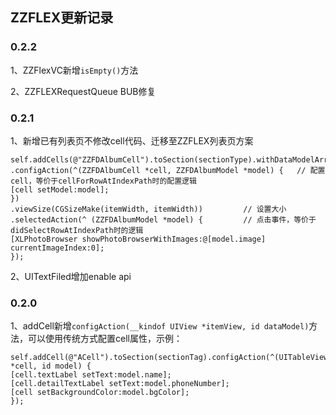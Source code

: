 ## ZZFLEX更新记录

### 0.2.2
1、ZZFlexVC新增```isEmpty()```方法

2、ZZFLEXRequestQueue BUB修复

### 0.2.1
1、新增已有列表页不修改cell代码、迁移至ZZFLEX列表页方案

```
self.addCells(@"ZZFDAlbumCell").toSection(sectionType).withDataModelArray(data)
.configAction(^(ZZFDAlbumCell *cell, ZZFDAlbumModel *model) {   // 配置cell，等价于cellForRowAtIndexPath时的配置逻辑
[cell setModel:model];
})
.viewSize(CGSizeMake(itemWidth, itemWidth))         // 设置大小
.selectedAction(^ (ZZFDAlbumModel *model) {         // 点击事件，等价于didSelectRowAtIndexPath时的逻辑
[XLPhotoBrowser showPhotoBrowserWithImages:@[model.image] currentImageIndex:0];
});
```

2、UITextFiled增加enable api

### 0.2.0
1、addCell新增```configAction(__kindof UIView *itemView, id dataModel)```方法，可以使用传统方式配置cell属性，示例：

```
self.addCell(@"ACell").toSection(sectionTag).configAction(^(UITableViewCell *cell, id model) {
[cell.textLabel setText:model.name];
[cell.detailTextLabel setText:model.phoneNumber];
[cell setBackgroundColor:model.bgColor];
});
```
